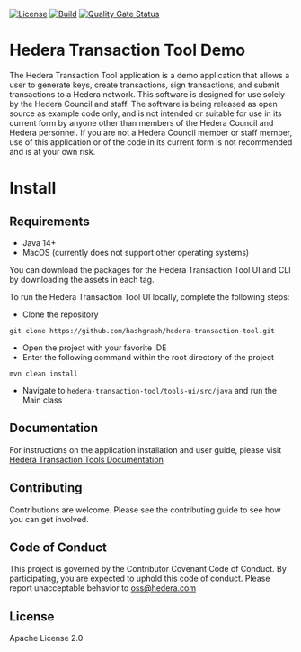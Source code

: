 [![License](https://img.shields.io/badge/License-Apache%202.0-blue.svg)](https://opensource.org/licenses/Apache-2.0)
[![Build](https://circleci.com/gh/hashgraph/hedera-transaction-tool-demo.svg?style=shield)](https://app.circleci.com/pipelines/github/hashgraph/hedera-transaction-tool-demo)
[![Quality Gate Status](https://sonarcloud.io/api/project_badges/measure?project=com.hedera.hashgraph%3Ahedera-transaction-tool&metric=alert_status&token=028c36aa276e50cba3e8f765a6e709ae2336443b)](https://sonarcloud.io/dashboard?id=com.hedera.hashgraph%3Ahedera-transaction-tool)

# Hedera Transaction Tool Demo
The Hedera Transaction Tool application is a demo application that allows a user to generate keys, create transactions, 
sign transactions, and submit transactions to a Hedera network. This software is designed for use solely by the Hedera 
Council and staff. The software is being released as open source as example code only, and is not intended or suitable 
for use in its current form by anyone other than members of the Hedera Council and Hedera personnel. If you are not a 
Hedera Council member or staff member, use of this application or of the code in its current form is not recommended 
and is at your own risk.

# Install
## Requirements
* Java 14+
* MacOS (currently does not support other operating systems)

You can download the packages for the Hedera Transaction Tool UI and CLI by downloading the assets in each tag.

To run the Hedera Transaction Tool UI locally, complete the following steps:

* Clone the repository
```
git clone https://github.com/hashgraph/hedera-transaction-tool.git
```
* Open the project with your favorite IDE
* Enter the following command within the root directory of the project
```
mvn clean install
```
* Navigate to `hedera-transaction-tool/tools-ui/src/java` and run the Main class 

## Documentation
For instructions on the application installation and user guide, please visit [Hedera Transaction Tools Documentation](https://docs.hedera.com/hedera-transaction-tool-demo/)

## Contributing
Contributions are welcome. Please see the contributing guide to see how you can get involved.

## Code of Conduct
This project is governed by the Contributor Covenant Code of Conduct. By participating, you are expected to uphold this code of conduct. Please report unacceptable behavior to oss@hedera.com

## License
Apache License 2.0